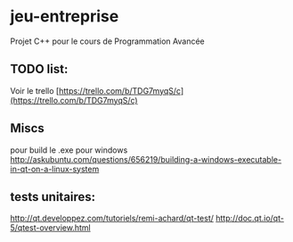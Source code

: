 # jeu-entreprise
Projet C++ pour le cours de Programmation Avancée

## TODO list:

Voir le trello [https://trello.com/b/TDG7myqS/c](https://trello.com/b/TDG7myqS/c)
## Miscs
pour build le .exe pour windows http://askubuntu.com/questions/656219/building-a-windows-executable-in-qt-on-a-linux-system

## tests unitaires:
http://qt.developpez.com/tutoriels/remi-achard/qt-test/
http://doc.qt.io/qt-5/qtest-overview.html

